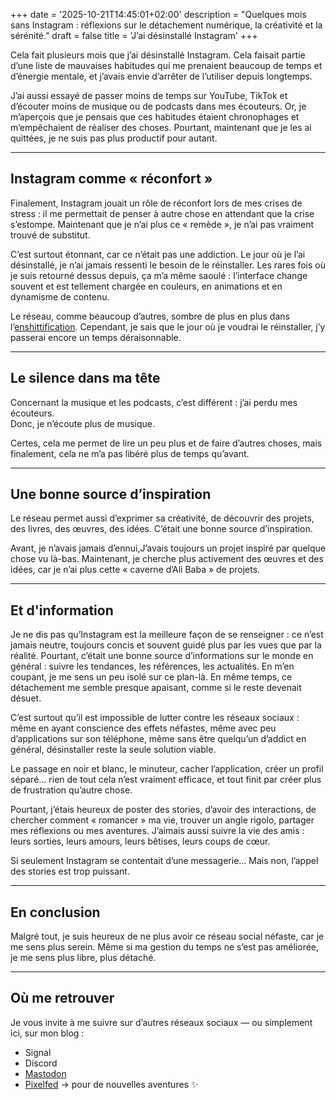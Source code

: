 +++
date = '2025-10-21T14:45:01+02:00'
description = "Quelques mois sans Instagram : réflexions sur le détachement numérique, la créativité et la sérénité."
draft = false
title = 'J’ai désinstallé Instagram'
+++

Cela fait plusieurs mois que j’ai désinstallé Instagram. Cela faisait partie d’une liste de mauvaises habitudes qui me prenaient beaucoup de temps et d’énergie mentale, et j’avais envie d’arrêter de l’utiliser depuis longtemps.

J’ai aussi essayé de passer moins de temps sur YouTube, TikTok et d’écouter moins de musique ou de podcasts dans mes écouteurs. Or, je m’aperçois que je pensais que ces habitudes étaient chronophages et m’empêchaient de réaliser des choses. Pourtant, maintenant que je les ai quittées, je ne suis pas plus productif pour autant.

---

## Instagram comme « réconfort »

Finalement, Instagram jouait un rôle de réconfort lors de mes crises de stress : il me permettait de penser à autre chose en attendant que la crise s’estompe. Maintenant que je n’ai plus ce « remède », je n’ai pas vraiment trouvé de substitut.

C’est surtout étonnant, car ce n’était pas une addiction. Le jour où je l’ai désinstallé, je n’ai jamais ressenti le besoin de le réinstaller. Les rares fois où je suis retourné dessus depuis, ça m’a même saoulé : l’interface change souvent et est tellement chargée en couleurs, en animations et en dynamisme de contenu.

Le réseau, comme beaucoup d’autres, sombre de plus en plus dans l’[enshittification](https://ploum.net/2023-06-15-merdification.html). Cependant, je sais que le jour où je voudrai le réinstaller, j’y passerai encore un temps déraisonnable.

---

## Le silence dans ma tête

Concernant la musique et les podcasts, c’est différent : j’ai perdu mes écouteurs.  
Donc, je n’écoute plus de musique.

Certes, cela me permet de lire un peu plus et de faire d’autres choses, mais finalement, cela ne m’a pas libéré plus de temps qu’avant.

---

## Une bonne source d’inspiration

Le réseau permet aussi d’exprimer sa créativité, de découvrir des projets, des livres, des œuvres, des idées. C’était une bonne source d’inspiration.

Avant, je n’avais jamais d’ennui,J’avais toujours un projet inspiré par quelque chose vu là-bas. Maintenant, je cherche plus activement des œuvres et des idées, car je n’ai plus cette « caverne d’Ali Baba » de projets.

---

## Et d'information

Je ne dis pas qu’Instagram est la meilleure façon de se renseigner : ce n’est jamais neutre, toujours concis et souvent guidé plus par les vues que par la réalité. Pourtant, c’était une bonne source d’informations sur le monde en général : suivre les tendances, les références, les actualités. En m’en coupant, je me sens un peu isolé sur ce plan-là. En même temps, ce détachement me semble presque apaisant, comme si le reste devenait désuet.

C’est surtout qu’il est impossible de lutter contre les réseaux sociaux :  
même en ayant conscience des effets néfastes, même avec peu d’applications sur son téléphone, même sans être quelqu’un d’addict en général, désinstaller reste la seule solution viable.

Le passage en noir et blanc, le minuteur, cacher l’application, créer un profil séparé… rien de tout cela n’est vraiment efficace, et tout finit par créer plus de frustration qu’autre chose.

Pourtant, j’étais heureux de poster des stories, d’avoir des interactions, de chercher comment « romancer » ma vie, trouver un angle rigolo, partager mes réflexions ou mes aventures. J’aimais aussi suivre la vie des amis : leurs sorties, leurs amours, leurs bêtises, leurs coups de cœur.

Si seulement Instagram se contentait d’une messagerie… Mais non, l’appel des stories est trop puissant.

---

## En conclusion

Malgré tout, je suis heureux de ne plus avoir ce réseau social néfaste, car je me sens plus serein. Même si ma gestion du temps ne s’est pas améliorée, je me sens plus libre, plus détaché.

---

## Où me retrouver

Je vous invite à me suivre sur d’autres réseaux sociaux — ou simplement ici, sur mon blog :

- Signal  
- Discord  
- [Mastodon](https://social.vivaldi.net/@Attadeurtia)  
- [Pixelfed](https://pixelfed.fr/Geoffrey) → pour de nouvelles aventures ✨
